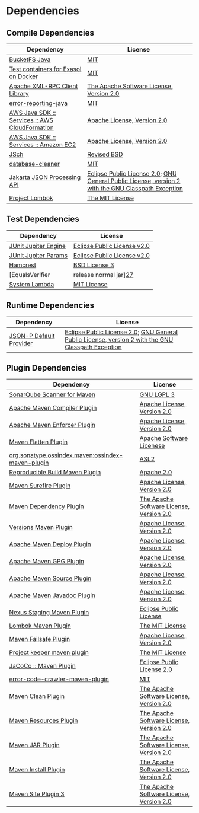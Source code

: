 <!-- @formatter:off -->
# Dependencies

## Compile Dependencies

| Dependency                                          | License                                                                                                        |
| --------------------------------------------------- | -------------------------------------------------------------------------------------------------------------- |
| [BucketFS Java][0]                                  | [MIT][1]                                                                                                       |
| [Test containers for Exasol on Docker][2]           | [MIT][1]                                                                                                       |
| [Apache XML-RPC Client Library][4]                  | [The Apache Software License, Version 2.0][5]                                                                  |
| [error-reporting-java][6]                           | [MIT][1]                                                                                                       |
| [AWS Java SDK :: Services :: AWS CloudFormation][8] | [Apache License, Version 2.0][9]                                                                               |
| [AWS Java SDK :: Services :: Amazon EC2][8]         | [Apache License, Version 2.0][9]                                                                               |
| [JSch][12]                                          | [Revised BSD][13]                                                                                              |
| [database-cleaner][14]                              | [MIT][1]                                                                                                       |
| [Jakarta JSON Processing API][16]                   | [Eclipse Public License 2.0][17]; [GNU General Public License, version 2 with the GNU Classpath Exception][18] |
| [Project Lombok][19]                                | [The MIT License][20]                                                                                          |

## Test Dependencies

| Dependency                                | License                           |
| ----------------------------------------- | --------------------------------- |
| [JUnit Jupiter Engine][21]                | [Eclipse Public License v2.0][22] |
| [JUnit Jupiter Params][21]                | [Eclipse Public License v2.0][22] |
| [Hamcrest][25]                            | [BSD License 3][26]               |
| [EqualsVerifier | release normal jar][27] | [Apache License, Version 2.0][28] |
| [System Lambda][29]                       | [MIT License][30]                 |

## Runtime Dependencies

| Dependency                    | License                                                                                                        |
| ----------------------------- | -------------------------------------------------------------------------------------------------------------- |
| [JSON-P Default Provider][16] | [Eclipse Public License 2.0][17]; [GNU General Public License, version 2 with the GNU Classpath Exception][18] |

## Plugin Dependencies

| Dependency                                              | License                                       |
| ------------------------------------------------------- | --------------------------------------------- |
| [SonarQube Scanner for Maven][34]                       | [GNU LGPL 3][35]                              |
| [Apache Maven Compiler Plugin][36]                      | [Apache License, Version 2.0][28]             |
| [Apache Maven Enforcer Plugin][38]                      | [Apache License, Version 2.0][28]             |
| [Maven Flatten Plugin][40]                              | [Apache Software Licenese][5]                 |
| [org.sonatype.ossindex.maven:ossindex-maven-plugin][42] | [ASL2][5]                                     |
| [Reproducible Build Maven Plugin][44]                   | [Apache 2.0][5]                               |
| [Maven Surefire Plugin][46]                             | [Apache License, Version 2.0][28]             |
| [Maven Dependency Plugin][48]                           | [The Apache Software License, Version 2.0][5] |
| [Versions Maven Plugin][50]                             | [Apache License, Version 2.0][28]             |
| [Apache Maven Deploy Plugin][52]                        | [Apache License, Version 2.0][28]             |
| [Apache Maven GPG Plugin][54]                           | [Apache License, Version 2.0][28]             |
| [Apache Maven Source Plugin][56]                        | [Apache License, Version 2.0][28]             |
| [Apache Maven Javadoc Plugin][58]                       | [Apache License, Version 2.0][28]             |
| [Nexus Staging Maven Plugin][60]                        | [Eclipse Public License][61]                  |
| [Lombok Maven Plugin][62]                               | [The MIT License][1]                          |
| [Maven Failsafe Plugin][64]                             | [Apache License, Version 2.0][28]             |
| [Project keeper maven plugin][66]                       | [The MIT License][67]                         |
| [JaCoCo :: Maven Plugin][68]                            | [Eclipse Public License 2.0][69]              |
| [error-code-crawler-maven-plugin][70]                   | [MIT][1]                                      |
| [Maven Clean Plugin][72]                                | [The Apache Software License, Version 2.0][5] |
| [Maven Resources Plugin][74]                            | [The Apache Software License, Version 2.0][5] |
| [Maven JAR Plugin][76]                                  | [The Apache Software License, Version 2.0][5] |
| [Maven Install Plugin][78]                              | [The Apache Software License, Version 2.0][5] |
| [Maven Site Plugin 3][80]                               | [The Apache Software License, Version 2.0][5] |

[0]: https://github.com/exasol/bucketfs-java
[6]: https://github.com/exasol/error-reporting-java
[4]: http://ws.apache.org/xmlrpc/xmlrpc-client/
[5]: http://www.apache.org/licenses/LICENSE-2.0.txt
[19]: https://projectlombok.org
[46]: https://maven.apache.org/surefire/maven-surefire-plugin/
[72]: http://maven.apache.org/plugins/maven-clean-plugin/
[8]: https://aws.amazon.com/sdkforjava
[1]: https://opensource.org/licenses/MIT
[50]: http://www.mojohaus.org/versions-maven-plugin/
[66]: https://github.com/exasol/project-keeper/
[26]: http://opensource.org/licenses/BSD-3-Clause
[36]: https://maven.apache.org/plugins/maven-compiler-plugin/
[29]: https://github.com/stefanbirkner/system-lambda/
[69]: https://www.eclipse.org/legal/epl-2.0/
[52]: https://maven.apache.org/plugins/maven-deploy-plugin/
[35]: http://www.gnu.org/licenses/lgpl.txt
[68]: https://www.jacoco.org/jacoco/trunk/doc/maven.html
[9]: https://aws.amazon.com/apache2.0
[20]: https://projectlombok.org/LICENSE
[44]: http://zlika.github.io/reproducible-build-maven-plugin
[34]: http://sonarsource.github.io/sonar-scanner-maven/
[21]: https://junit.org/junit5/
[40]: https://www.mojohaus.org/flatten-maven-plugin/flatten-maven-plugin
[16]: https://github.com/eclipse-ee4j/jsonp
[56]: https://maven.apache.org/plugins/maven-source-plugin/
[18]: https://projects.eclipse.org/license/secondary-gpl-2.0-cp
[25]: http://hamcrest.org/JavaHamcrest/
[74]: http://maven.apache.org/plugins/maven-resources-plugin/
[12]: http://www.jcraft.com/jsch/
[60]: http://www.sonatype.com/public-parent/nexus-maven-plugins/nexus-staging/nexus-staging-maven-plugin/
[64]: https://maven.apache.org/surefire/maven-failsafe-plugin/
[48]: http://maven.apache.org/plugins/maven-dependency-plugin/
[30]: http://opensource.org/licenses/MIT
[61]: http://www.eclipse.org/legal/epl-v10.html
[2]: https://github.com/exasol/exasol-testcontainers
[67]: https://github.com/exasol/project-keeper/blob/main/LICENSE
[76]: http://maven.apache.org/plugins/maven-jar-plugin/
[17]: https://projects.eclipse.org/license/epl-2.0
[28]: https://www.apache.org/licenses/LICENSE-2.0.txt
[27]: https://www.jqno.nl/equalsverifier
[38]: https://maven.apache.org/enforcer/maven-enforcer-plugin/
[62]: https://awhitford.github.com/lombok.maven/lombok-maven-plugin/
[22]: https://www.eclipse.org/legal/epl-v20.html
[78]: http://maven.apache.org/plugins/maven-install-plugin/
[42]: https://sonatype.github.io/ossindex-maven/maven-plugin/
[54]: https://maven.apache.org/plugins/maven-gpg-plugin/
[13]: http://www.jcraft.com/jsch/LICENSE.txt
[80]: http://maven.apache.org/plugins/maven-site-plugin/
[58]: https://maven.apache.org/plugins/maven-javadoc-plugin/
[14]: https://github.com/exasol/database-cleaner
[70]: https://github.com/exasol/error-code-crawler-maven-plugin
